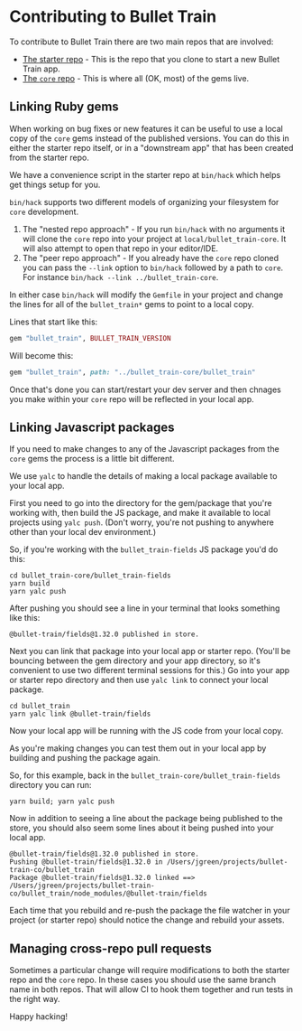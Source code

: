 # Contributing to Bullet Train

To contribute to Bullet Train there are two main repos that are involved:

* [The starter repo](https://github.com/bullet-train-co/bullet_train) - This is the repo that you clone to start a new Bullet Train app.
* [The `core` repo](https://github.com/bullet-train-co/bullet_train-core) - This is where all (OK, most) of the gems live.

## Linking Ruby gems

When working on bug fixes or new features it can be useful to use a local copy of the `core` gems instead of the published versions.
You can do this in either the starter repo itself, or in a "downstream app" that has been created from the starter repo.

We have a convenience script in the starter repo at `bin/hack` which helps get things setup for you.

`bin/hack` supports two different models of organizing your filesystem for `core` development.

1.  The "nested repo approach" - If you run `bin/hack` with no arguments it will clone the `core` repo into your project at `local/bullet_train-core`.
    It will also attempt to open that repo in your editor/IDE.
2.  The "peer repo approach" - If you already have the `core` repo cloned you can pass the `--link` option to `bin/hack` followed by a path to `core`.
    For instance `bin/hack --link ../bullet_train-core`.

In either case `bin/hack` will modify the `Gemfile` in your project and change the lines for all of the `bullet_train*` gems to point to a local copy.

Lines that start like this:

```ruby
gem "bullet_train", BULLET_TRAIN_VERSION
```

Will become this:

```ruby
gem "bullet_train", path: "../bullet_train-core/bullet_train"
```

Once that's done you can start/restart your dev server and then chnages you make within your `core` repo will be reflected in your local app.

## Linking Javascript packages

If you need to make changes to any of the Javascript packages from the `core` gems the process is a little bit different.

We use `yalc` to handle the details of making a local package available to your local app.

First you need to go into the directory for the gem/package that you're working with, then build the JS package, and make it available to local projects using `yalc push`.
(Don't worry, you're not pushing to anywhere other than your local dev environment.)

So, if you're working with the `bullet_train-fields` JS package you'd do this:

```
cd bullet_train-core/bullet_train-fields
yarn build
yarn yalc push
```

After pushing you should see a line in your terminal that looks something like this:

```
@bullet-train/fields@1.32.0 published in store.
```

Next you can link that package into your local app or starter repo. (You'll be bouncing between the gem directory and your app directory, so it's convenient to use two different terminal sessions for this.)
Go into your app or starter repo directory and then use `yalc link` to connect your local package.

```
cd bullet_train
yarn yalc link @bullet-train/fields
```

Now your local app will be running with the JS code from your local copy.

As you're making changes you can test them out in your local app by building and pushing the package again.

So, for this example, back in the `bullet_train-core/bullet_train-fields` directory you can run:

```
yarn build; yarn yalc push
```

Now in addition to seeing a line about the package being published to the store, you should also seem some lines about it being pushed into your local app.

```
@bullet-train/fields@1.32.0 published in store.
Pushing @bullet-train/fields@1.32.0 in /Users/jgreen/projects/bullet-train-co/bullet_train
Package @bullet-train/fields@1.32.0 linked ==> /Users/jgreen/projects/bullet-train-co/bullet_train/node_modules/@bullet-train/fields
```

Each time that you rebuild and re-push the package the file watcher in your project (or starter repo) should notice the change and rebuild your assets.

## Managing cross-repo pull requests

Sometimes a particular change will require modifications to both the starter repo and the `core` repo. In these cases you should use the same branch
name in both repos. That will allow CI to hook them together and run tests in the right way.

Happy hacking!
